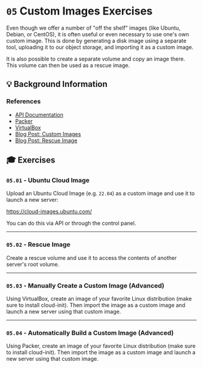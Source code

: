 # `05` Custom Images Exercises

Even though we offer a number of "off the shelf" images (like Ubuntu, Debian, or CentOS), it is often useful or even necessary to use one's own custom image. This is done by generating a disk image using a separate tool, uploading it to our object storage, and importing it as a custom image.

It is also possible to create a separate volume and copy an image there. This volume can then be used as a rescue image.

## 💡 Background Information

### References

* [API Documentation](https://api.cloudscale.ch)
* [Packer](https://www.packer.io/)
* [VirtualBox](https://www.virtualbox.org/)
* [Blog Post: Custom Images](https://www.cloudscale.ch/en/news/2020/12/09/flexible-and-efficient-thanks-to-custom-images)
* [Blog Post: Rescue Image](https://www.cloudscale.ch/en/news/2020/01/14/use-your-own-iso-usb-images)

## 🎓 Exercises

### `05.01` - Ubuntu Cloud Image

Upload an Ubuntu Cloud Image (e.g. `22.04`) as a custom image and use it to launch a new server:

https://cloud-images.ubuntu.com/

You can do this via API or through the control panel.

---

### `05.02` - Rescue Image

Create a rescue volume and use it to access the contents of another server's root volume.

---

### `05.03` - Manually Create a Custom Image (Advanced)

Using VirtualBox, create an image of your favorite Linux distribution (make sure to install cloud-init). Then import the image as a custom image and launch a new server using that custom image.

---

### `05.04` - Automatically Build a Custom Image (Advanced)

Using Packer, create an image of your favorite Linux distribution (make sure to install cloud-init). Then import the image as a custom image and launch a new server using that custom image.
